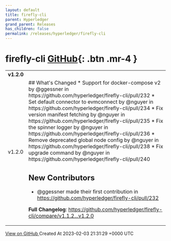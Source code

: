 ```yaml
---
layout: default
title: firefly-cli
parent: Hyperledger
grand_parent: Releases
has_children: false
permalink: /releases/hyperledger/firefly-cli
---
```


# firefly-cli <span class="fs-3 right-align">[GitHub](https://github.com/hyperledger/firefly-cli){: .btn .mr-4 }</span>


<div>
    <table>
        <tr>
            <td colspan="2">
                <b>
                    v1.2.0
                </b>
            </td>
        </tr>
        <tr>
            <td>
                <span class="chip">
                    v1.2.0
                </span>
            </td>
            <td>
                ## What's Changed
* Support for docker-compose v2 by @ggessner in https://github.com/hyperledger/firefly-cli/pull/232
* Set default connector to evmconnect by @nguyer in https://github.com/hyperledger/firefly-cli/pull/234
* Fix version manifest fetching by @nguyer in https://github.com/hyperledger/firefly-cli/pull/235
* Fix the spinner logger by @nguyer in https://github.com/hyperledger/firefly-cli/pull/236
* Remove deprecated global node config by @nguyer in https://github.com/hyperledger/firefly-cli/pull/238
* Fix upgrade command by @nguyer in https://github.com/hyperledger/firefly-cli/pull/240

## New Contributors
* @ggessner made their first contribution in https://github.com/hyperledger/firefly-cli/pull/232

**Full Changelog**: https://github.com/hyperledger/firefly-cli/compare/v1.1.2...v1.2.0
            </td>
        </tr>
    </table>
    <a href="https://github.com/hyperledger/firefly-cli/releases/tag/v1.2.0" class=".btn">
        View on GitHub
    </a>
    <span class="right-align">
        Created At 2023-02-03 21:31:29 +0000 UTC
    </span>
</div>

